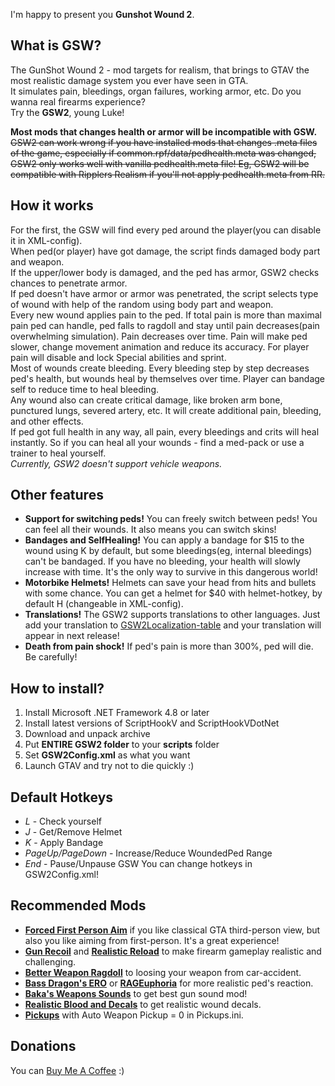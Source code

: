 I'm happy to present you **Gunshot Wound 2**.

## What is GSW?
The GunShot Wound 2 - mod targets for realism, that brings to GTAV the most realistic damage system you ever have seen in GTA.\
It simulates pain, bleedings, organ failures, working armor, etc. Do you wanna real firearms experience?\
Try the **GSW2**, young Luke!

**Most mods that changes health or armor will be incompatible with GSW.**
~~GSW2 can work wrong if you have installed mods that changes .meta files of the game, especially if common.rpf/data/pedhealth.meta was changed, GSW2 only works well with vanilla pedhealth.meta file!
Eg, GSW2 will be compatible with Ripplers Realism if you'll not apply pedhealth.meta from RR.~~

## How it works
For the first, the GSW will find every ped around the player(you can disable it in XML-config).\
When ped(or player) have got damage, the script finds damaged body part and weapon.\
If the upper/lower body is damaged, and the ped has armor, GSW2 checks chances to penetrate armor.\
If ped doesn't have armor or armor was penetrated, the script selects type of wound with help of the random using body part and weapon.\
Every new wound applies pain to the ped. If total pain is more than maximal pain ped can handle, ped falls to ragdoll and stay until pain decreases(pain overwhelming simulation). 
Pain decreases over time. Pain will make ped slower, change movement animation and reduce its accuracy. For player pain will disable and lock Special abilities and sprint.\
Most of wounds create bleeding. Every bleeding step by step decreases ped's health, but wounds heal by themselves over time. Player can bandage self to reduce time to heal bleeding.\
Any wound also can create critical damage, like broken arm bone, punctured lungs, severed artery, etc. It will create additional pain, bleeding, and other effects.\
If ped got full health in any way, all pain, every bleedings and crits will heal instantly. So if you can heal all your wounds - find a med-pack or use a trainer to heal yourself.\
_Currently, GSW2 doesn't support vehicle weapons._

## Other features
- **Support for switching peds!** You can freely switch between peds! You can feel all their wounds. It also means you can switch skins!
- **Bandages and SelfHealing!** You can apply a bandage for $15 to the wound using K by default, but some bleedings(eg, internal bleedings) can't be bandaged. If you have no bleeding, your health will slowly increase with time. It's the only way to survive in this dangerous world!
- **Motorbike Helmets!** Helmets can save your head from hits and bullets with some chance. You can get a helmet for $40 with helmet-hotkey, by default H (changeable in XML-config).
- **Translations!** The GSW2 supports translations to other languages. Just add your translation to [GSW2Localization-table](https://docs.google.com/spreadsheets/d/1TY0nSEJMDmypkYrcVUBlMG3HIAEW075dCOtxXgW5UJ0/edit) and your translation will appear in next release!
- **Death from pain shock!** If ped's pain is more than 300%, ped will die. Be carefully!

## How to install?
1) Install Microsoft .NET Framework 4.8 or later
2) Install latest versions of ScriptHookV and ScriptHookVDotNet
3) Download and unpack archive
4) Put **ENTIRE GSW2 folder** to your **scripts** folder
5) Set **GSW2Config.xml** as what you want
6) Launch GTAV and try not to die quickly :)

## Default Hotkeys
- _L_ - Check yourself
- _J_ - Get/Remove Helmet
- _K_ - Apply Bandage
- _PageUp/PageDown_ - Increase/Reduce WoundedPed Range
- _End_ - Pause/Unpause GSW
You can change hotkeys in GSW2Config.xml!

## Recommended Mods
- <a href="https://www.gta5-mods.com/scripts/forced-first-person-aim"><b>Forced First Person Aim</b></a> if you like classical GTA third-person view, but also you like aiming from first-person. It's a great experience!
- <a href="https://gta5-mods.com/scripts/gun-recoil"><b>Gun Recoil</b></a> and <a href="https://www.gta5-mods.com/scripts/manual-reload"><b>Realistic Reload</b></a> to make firearm gameplay realistic and challenging.
- <a href="https://gta5-mods.com/scripts/better-weapon-ragdoll"><b>Better Weapon Ragdoll</b></a> to loosing your weapon from car-accident.
- <a href="https://ru.gta5-mods.com/misc/bass-dragon-s-euphoria-overhaul-w-i-p-v1-0"><b>Bass Dragon's ERO</b></a> or <a href="https://www.gta5-mods.com/misc/rageuphoria"><b>RAGEuphoria</b></a> for more realistic ped's reaction.
- <a href="https://www.gta5-mods.com/weapons/perui"><b>Baka's Weapons Sounds</b></a> to get best gun sound mod!
- <a href="https://www.gta5-mods.com/misc/realistic-blood-and-decals"><b>Realistic Blood and Decals</b></a> to get realistic wound decals.
- <a href="https://www.gta5-mods.com/scripts/pickups"><b>Pickups</b></a> with Auto Weapon Pickup = 0 in Pickups.ini.

## Donations
You can [Buy Me A Coffee](https://www.buymeacoffee.com/SH42913) :)